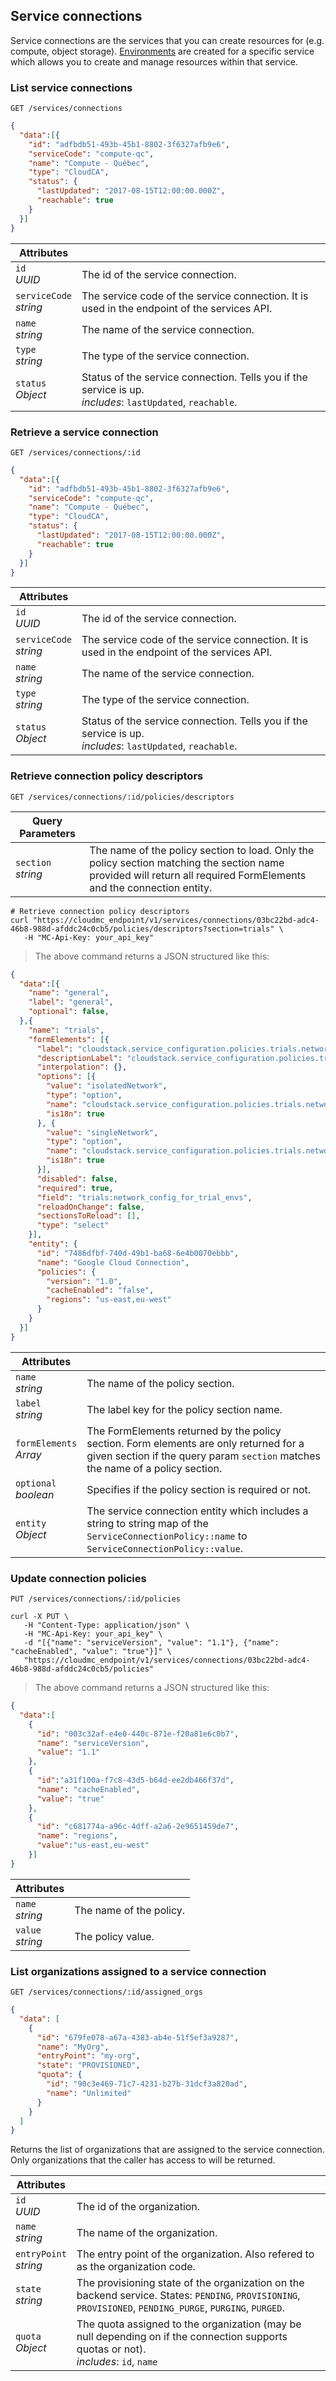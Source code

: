## Service connections

Service connections are the services that you can create resources for (e.g. compute, object storage). [Environments](#administration-environments) are created for a specific service which allows you to create and manage resources within that service.

<!-------------------- LIST SERVICE CONNECTIONS -------------------->
### List service connections

`GET /services/connections`

```json
{
  "data":[{
    "id": "adfbdb51-493b-45b1-8802-3f6327afb9e6",
    "serviceCode": "compute-qc",
    "name": "Compute - Québec",
    "type": "CloudCA",
    "status": {  
      "lastUpdated": "2017-08-15T12:00:00.000Z",
      "reachable": true
    }
  }]
}
```

Attributes | &nbsp;
---- | -----------
`id`<br/>*UUID* | The id of the service connection.
`serviceCode`<br/>*string* | The service code of the service connection. It is used in the endpoint of the services API.
`name`<br/>*string* | The name of the service connection.
`type`<br/>*string* | The type of the service connection.
`status`<br/>*Object* | Status of the service connection. Tells you if the service is up.<br/>*includes*: `lastUpdated`, `reachable`.

<!-------------------- GET SERVICE CONNECTION -------------------->

### Retrieve a service connection

`GET /services/connections/:id`

```json
{
  "data":[{
    "id": "adfbdb51-493b-45b1-8802-3f6327afb9e6",
    "serviceCode": "compute-qc",
    "name": "Compute - Québec",
    "type": "CloudCA",
    "status": {  
      "lastUpdated": "2017-08-15T12:00:00.000Z",
      "reachable": true
    }
  }]
}
```

Attributes | &nbsp;
---- | -----------
`id`<br/>*UUID* | The id of the service connection.
`serviceCode`<br/>*string* | The service code of the service connection. It is used in the endpoint of the services API.
`name`<br/>*string* | The name of the service connection.
`type`<br/>*string* | The type of the service connection.
`status`<br/>*Object* | Status of the service connection. Tells you if the service is up.<br/>*includes*: `lastUpdated`, `reachable`.

<!-------------------- GET CONNECTION POLICY DESCRIPTORS -------------------->

### Retrieve connection policy descriptors

`GET /services/connections/:id/policies/descriptors`

Query Parameters | &nbsp;
---------- | -----
`section`<br/>*string* | The name of the policy section to load. Only the policy section matching the section name provided will return all required FormElements and the connection entity.

```shell
# Retrieve connection policy descriptors
curl "https://cloudmc_endpoint/v1/services/connections/03bc22bd-adc4-46b8-988d-afddc24c0cb5/policies/descriptors?section=trials" \
   -H "MC-Api-Key: your_api_key"
```
> The above command returns a JSON structured like this:

```json
{
  "data":[{
    "name": "general",
    "label": "general",
    "optional": false,
  },{
    "name": "trials",
    "formElements": [{
      "label": "cloudstack.service_configuration.policies.trials.network_config_for_trial_env.label",
      "descriptionLabel": "cloudstack.service_configuration.policies.trials.network_config_for_trial_env.description",
      "interpolation": {},
      "options": [{
        "value": "isolatedNetwork",
        "type": "option",
        "name": "cloudstack.service_configuration.policies.trials.network_config_for_trial_env.options.isolated_network",
        "is18n": true
      }, {
        "value": "singleNetwork",
        "type": "option",
        "name": "cloudstack.service_configuration.policies.trials.network_config_for_trial_env.options.single_subnet_vpc",
        "is18n": true
      }],
      "disabled": false,
      "required": true,
      "field": "trials:network_config_for_trial_envs",
      "reloadOnChange": false,
      "sectionsToReload": [],
      "type": "select"
    }],
    "entity": {
      "id": "7486dfbf-740d-49b1-ba68-6e4b0070ebbb",
      "name": "Google Cloud Connection",
      "policies": {
        "version": "1.0",
        "cacheEnabled": "false",
        "regions": "us-east,eu-west"
      }
    }
  }]
}
```

Attributes | &nbsp;
---- | -----------
`name`<br/>*string* | The name of the policy section.
`label`<br/>*string* | The label key for the policy section name.
`formElements`<br/>*Array* | The FormElements returned by the policy section. Form elements are only returned for a given section if the query param `section` matches the name of a policy section.  
`optional`<br/>*boolean* | Specifies if the policy section is required or not.
`entity`<br/> *Object* | The service connection entity which includes a string to string map of the `ServiceConnectionPolicy::name` to `ServiceConnectionPolicy::value`.


<!-------------------- UPDATE CONNECTION POLICIES -------------------->

### Update connection policies

`PUT /services/connections/:id/policies`

```shell
curl -X PUT \
   -H "Content-Type: application/json" \
   -H "MC-Api-Key: your_api_key" \
   -d "[{"name": "serviceVersion", "value": "1.1"}, {"name": "cacheEnabled", "value": "true"}]" \
   "https://cloudmc_endpoint/v1/services/connections/03bc22bd-adc4-46b8-988d-afddc24c0cb5/policies"
```
> The above command returns a JSON structured like this:


```json
{
  "data":[
    {
      "id": "003c32af-e4e0-440c-871e-f20a81e6c0b7",
      "name": "serviceVersion",
      "value": "1.1"
    },
    {
      "id":"a31f100a-f7c8-43d5-b64d-ee2db466f37d",
      "name": "cacheEnabled",
      "value": "true"
    },
    {
      "id": "c681774a-a96c-4dff-a2a6-2e9651459de7",
      "name": "regions",
      "value":"us-east,eu-west"
    }]
}
```

Attributes | &nbsp;
---- | -----------
`name`<br/>*string* | The name of the policy.
`value`<br/>*string* | The policy value.

<!-------------------- LIST ASSIGNED ORGANIZATIONS CONNECTIONS -------------------->
### List organizations assigned to a service connection

`GET /services/connections/:id/assigned_orgs`

```json
{
  "data": [
    {
      "id": "679fe078-a67a-4383-ab4e-51f5ef3a9287",
      "name": "MyOrg",
      "entryPoint": "my-org",
      "state": "PROVISIONED",
      "quota": {
        "id": "90c3e469-71c7-4231-b27b-31dcf3a820ad",
        "name": "Unlimited"
      }
    }
  ]
}
```

Returns the list of organizations that are assigned to the service connection. Only organizations that the caller has access to will be returned.


Attributes | &nbsp;
---- | -----------
`id`<br/>*UUID* | The id of the organization.
`name`<br/>*string* | The name of the organization.
`entryPoint`<br/>*string* | The entry point of the organization. Also refered to as the organization code.
`state`<br/>*string* | The provisioning state of the organization on the backend service. States: `PENDING`, `PROVISIONING`, `PROVISIONED`, `PENDING_PURGE`, `PURGING`, `PURGED`.
`quota`<br/>*Object* | The quota assigned to the organization (may be null depending on if the connection supports quotas or not).<br/>*includes*: `id`, `name`
